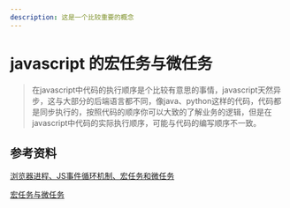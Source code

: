 ```yaml
---
description: 这是一个比较重要的概念
---
```


# javascript 的宏任务与微任务

> 在javascript中代码的执行顺序是个比较有意思的事情，javascript天然异步，这与大部分的后端语言都不同，像java、python这样的代码，代码都是同步执行的，按照代码的顺序你可以大致的了解业务的逻辑，但是在javascript中代码的实际执行顺序，可能与代码的编写顺序不一致。

## 参考资料

[浏览器进程、JS事件循环机制、宏任务和微任务](https://juejin.im/post/5dd0d73c6fb9a0203b7fc4a1)

[宏任务与微任务](https://juejin.im/post/5d8db3ee5188253e9a494f11)

